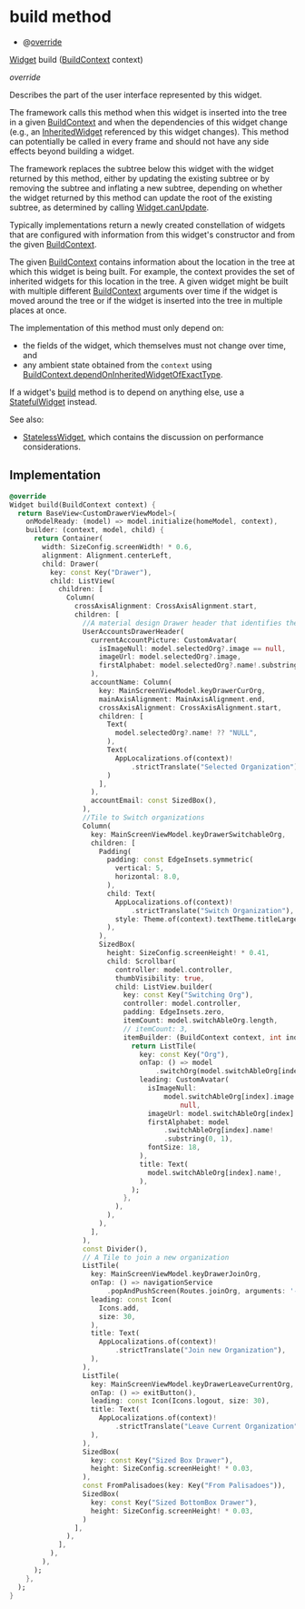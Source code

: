 


# build method







- @[override](https://api.flutter.dev/flutter/dart-core/override-constant.html)

[Widget](https://api.flutter.dev/flutter/widgets/Widget-class.html) build
([BuildContext](https://api.flutter.dev/flutter/widgets/BuildContext-class.html) context)

_<span class="feature">override</span>_



<p>Describes the part of the user interface represented by this widget.</p>
<p>The framework calls this method when this widget is inserted into the tree
in a given <a href="https://api.flutter.dev/flutter/widgets/BuildContext-class.html">BuildContext</a> and when the dependencies of this widget change
(e.g., an <a href="https://api.flutter.dev/flutter/widgets/InheritedWidget-class.html">InheritedWidget</a> referenced by this widget changes). This
method can potentially be called in every frame and should not have any side
effects beyond building a widget.</p>
<p>The framework replaces the subtree below this widget with the widget
returned by this method, either by updating the existing subtree or by
removing the subtree and inflating a new subtree, depending on whether the
widget returned by this method can update the root of the existing
subtree, as determined by calling <a href="https://api.flutter.dev/flutter/widgets/Widget/canUpdate.html">Widget.canUpdate</a>.</p>
<p>Typically implementations return a newly created constellation of widgets
that are configured with information from this widget's constructor and
from the given <a href="https://api.flutter.dev/flutter/widgets/BuildContext-class.html">BuildContext</a>.</p>
<p>The given <a href="https://api.flutter.dev/flutter/widgets/BuildContext-class.html">BuildContext</a> contains information about the location in the
tree at which this widget is being built. For example, the context
provides the set of inherited widgets for this location in the tree. A
given widget might be built with multiple different <a href="https://api.flutter.dev/flutter/widgets/BuildContext-class.html">BuildContext</a>
arguments over time if the widget is moved around the tree or if the
widget is inserted into the tree in multiple places at once.</p>
<p>The implementation of this method must only depend on:</p>
<ul>
<li>the fields of the widget, which themselves must not change over time,
and</li>
<li>any ambient state obtained from the <code>context</code> using
<a href="https://api.flutter.dev/flutter/widgets/BuildContext/dependOnInheritedWidgetOfExactType.html">BuildContext.dependOnInheritedWidgetOfExactType</a>.</li>
</ul>
<p>If a widget's <a href="../../widgets_custom_drawer/CustomDrawer/build.md">build</a> method is to depend on anything else, use a
<a href="https://api.flutter.dev/flutter/widgets/StatefulWidget-class.html">StatefulWidget</a> instead.</p>
<p>See also:</p>
<ul>
<li><a href="https://api.flutter.dev/flutter/widgets/StatelessWidget-class.html">StatelessWidget</a>, which contains the discussion on performance considerations.</li>
</ul>



## Implementation

```dart
@override
Widget build(BuildContext context) {
  return BaseView<CustomDrawerViewModel>(
    onModelReady: (model) => model.initialize(homeModel, context),
    builder: (context, model, child) {
      return Container(
        width: SizeConfig.screenWidth! * 0.6,
        alignment: Alignment.centerLeft,
        child: Drawer(
          key: const Key("Drawer"),
          child: ListView(
            children: [
              Column(
                crossAxisAlignment: CrossAxisAlignment.start,
                children: [
                  //A material design Drawer header that identifies the app's user.
                  UserAccountsDrawerHeader(
                    currentAccountPicture: CustomAvatar(
                      isImageNull: model.selectedOrg?.image == null,
                      imageUrl: model.selectedOrg?.image,
                      firstAlphabet: model.selectedOrg?.name!.substring(0, 1),
                    ),
                    accountName: Column(
                      key: MainScreenViewModel.keyDrawerCurOrg,
                      mainAxisAlignment: MainAxisAlignment.end,
                      crossAxisAlignment: CrossAxisAlignment.start,
                      children: [
                        Text(
                          model.selectedOrg?.name! ?? "NULL",
                        ),
                        Text(
                          AppLocalizations.of(context)!
                              .strictTranslate("Selected Organization"),
                        )
                      ],
                    ),
                    accountEmail: const SizedBox(),
                  ),
                  //Tile to Switch organizations
                  Column(
                    key: MainScreenViewModel.keyDrawerSwitchableOrg,
                    children: [
                      Padding(
                        padding: const EdgeInsets.symmetric(
                          vertical: 5,
                          horizontal: 8.0,
                        ),
                        child: Text(
                          AppLocalizations.of(context)!
                              .strictTranslate("Switch Organization"),
                          style: Theme.of(context).textTheme.titleLarge,
                        ),
                      ),
                      SizedBox(
                        height: SizeConfig.screenHeight! * 0.41,
                        child: Scrollbar(
                          controller: model.controller,
                          thumbVisibility: true,
                          child: ListView.builder(
                            key: const Key("Switching Org"),
                            controller: model.controller,
                            padding: EdgeInsets.zero,
                            itemCount: model.switchAbleOrg.length,
                            // itemCount: 3,
                            itemBuilder: (BuildContext context, int index) {
                              return ListTile(
                                key: const Key("Org"),
                                onTap: () => model
                                    .switchOrg(model.switchAbleOrg[index]),
                                leading: CustomAvatar(
                                  isImageNull:
                                      model.switchAbleOrg[index].image ==
                                          null,
                                  imageUrl: model.switchAbleOrg[index].image,
                                  firstAlphabet: model
                                      .switchAbleOrg[index].name!
                                      .substring(0, 1),
                                  fontSize: 18,
                                ),
                                title: Text(
                                  model.switchAbleOrg[index].name!,
                                ),
                              );
                            },
                          ),
                        ),
                      ),
                    ],
                  ),
                  const Divider(),
                  // A Tile to join a new organization
                  ListTile(
                    key: MainScreenViewModel.keyDrawerJoinOrg,
                    onTap: () => navigationService
                        .popAndPushScreen(Routes.joinOrg, arguments: '-1'),
                    leading: const Icon(
                      Icons.add,
                      size: 30,
                    ),
                    title: Text(
                      AppLocalizations.of(context)!
                          .strictTranslate("Join new Organization"),
                    ),
                  ),
                  ListTile(
                    key: MainScreenViewModel.keyDrawerLeaveCurrentOrg,
                    onTap: () => exitButton(),
                    leading: const Icon(Icons.logout, size: 30),
                    title: Text(
                      AppLocalizations.of(context)!
                          .strictTranslate("Leave Current Organization"),
                    ),
                  ),
                  SizedBox(
                    key: const Key("Sized Box Drawer"),
                    height: SizeConfig.screenHeight! * 0.03,
                  ),
                  const FromPalisadoes(key: Key("From Palisadoes")),
                  SizedBox(
                    key: const Key("Sized BottomBox Drawer"),
                    height: SizeConfig.screenHeight! * 0.03,
                  )
                ],
              ),
            ],
          ),
        ),
      );
    },
  );
}
```







